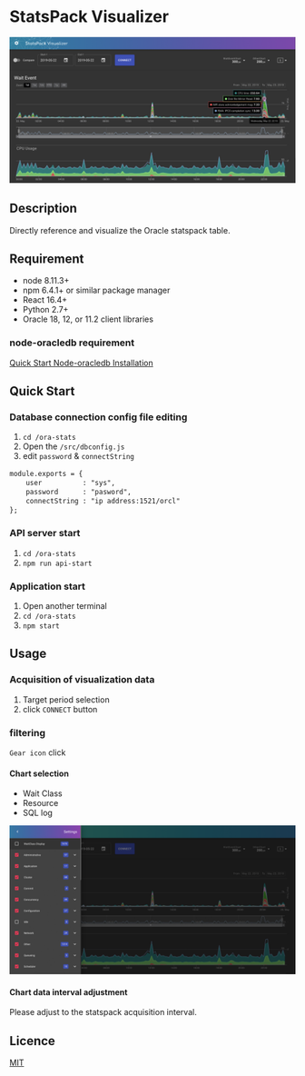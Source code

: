 StatsPack Visualizer
==========================
![image](https://github.com/JPMUG-KK/ora-stats/blob/master/public/img/screenshot.png)
## Description
Directly reference and visualize the Oracle statspack table.

## Requirement
* node 8.11.3+
* npm 6.4.1+ or similar package manager
* React 16.4+
* Python 2.7+
* Oracle 18, 12, or 11.2 client libraries

### node-oracledb requirement
[Quick Start Node-oracledb Installation](https://oracle.github.io/node-oracledb/INSTALL.html#quickstart)

## Quick Start

### Database connection config file editing
1. `cd /ora-stats`
1. Open the `/src/dbconfig.js`
1. edit `password` & `connectString`
```
module.exports = {
    user          : "sys",
    password      : "pasword",
    connectString : "ip address:1521/orcl"
};
```

### API server start
1. `cd /ora-stats`
1. `npm run api-start`

### Application start
1. Open another terminal
1. `cd /ora-stats`
1. `npm start`

## Usage

### Acquisition of visualization data

1. Target period selection
1. click `CONNECT` button

### filtering

`Gear icon` click

#### Chart selection
* Wait Class
* Resource
* SQL log 

![image](https://github.com/JPMUG-KK/ora-stats/blob/master/public/img/screenshot_setting.png)

#### Chart data interval adjustment
Please adjust to the statspack acquisition interval.

## Licence

[MIT](https://github.com/tcnksm/tool/blob/master/LICENCE)